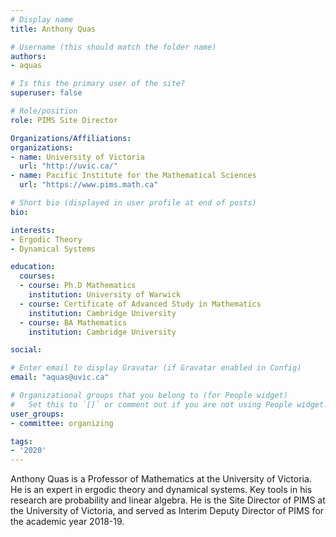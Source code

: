 ```yaml
---
# Display name
title: Anthony Quas

# Username (this should match the folder name)
authors:
- aquas

# Is this the primary user of the site?
superuser: false

# Role/position
role: PIMS Site Director

Organizations/Affiliations:
organizations:
- name: University of Victoria
  url: "http://uvic.ca/"
- name: Pacific Institute for the Mathematical Sciences
  url: "https://www.pims.math.ca"

# Short bio (displayed in user profile at end of posts)
bio: 

interests:
- Ergodic Theory
- Dynamical Systems

education:
  courses:
  - course: Ph.D Mathematics 
    institution: University of Warwick
  - course: Certificate of Advanced Study in Mathematics
    institution: Cambridge University
  - course: BA Mathematics
    institution: Cambridge University

social:

# Enter email to display Gravatar (if Gravatar enabled in Config)
email: "aquas@uvic.ca"

# Organizational groups that you belong to (for People widget)
#   Set this to `[]` or comment out if you are not using People widget.
user_groups:
- committee: organizing

tags:
- '2020'
---
```

Anthony Quas is a Professor of Mathematics at the University of Victoria. He is an expert in ergodic theory and dynamical systems. Key tools in his research are probability and linear algebra. He is the Site Director of PIMS at the University of Victoria, and served as Interim Deputy Director of PIMS for the academic year 2018-19.
